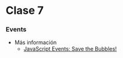 # Clase 7

### Events

- Más información
    - [JavaScript Events: Save the Bubbles!](https://davidwalsh.name/javascript-events) 